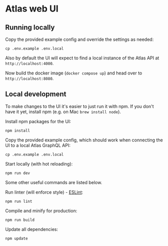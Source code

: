 # Atlas web UI

## Running locally

Copy the provided example config and override the settings as needed:

```
cp .env.example .env.local
```

Also by default the UI will expect to find a local instance of the Atlas API at `http://localhost:4000`.

Now build the docker image (`docker compose up`) and head over to `http://localhost:8080`.

## Local development

To make changes to the UI it's easier to just run it with npm.
If you don't have it yet, install npm (e.g. on Mac `brew install node`).

Install npm packages for the UI:

```
npm install
```

Copy the provided example config, which should work when connecting the UI to a local Atlas GraphQL API:

```
cp .env.example .env.local
```

Start locally (with hot reloading):

```
npm run dev
```

Some other useful commands are listed below.

Run linter (will enforce style) - [ESLint](https://eslint.org/):

```
npm run lint
```

Compile and minify for production:

```
npm run build
```

Update all dependencies:

```
npm update
```
